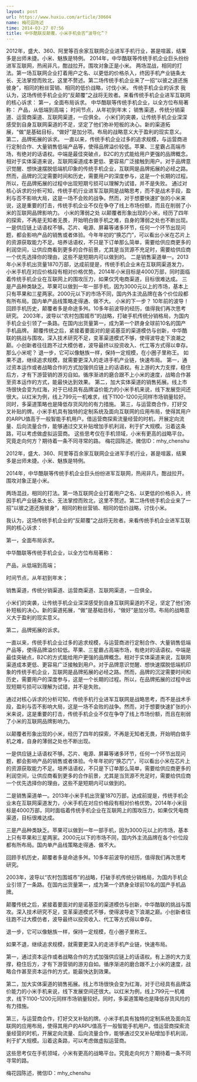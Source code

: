 ```yaml
---
layout: post
url: https://www.huxiu.com/article/30604
name: 梅花园陈述
time: 2014-03-27 07:56
title: 中华酷联反颠覆，小米手机会否“波导化”？
---
```

2012年，盛大、360、阿里等百余家互联网企业进军手机行业，甚是喧嚣，结果多是出师未捷。小米、魅族是特例。 2014年，中华酷联等传统手机企业巨头纷纷进军互联网，热闹非凡，酣战拉开。围攻对象正是小米。 两场混战，相同的打法。第一场互联网企业打着用户之名、以更低的价格杀入，终因手机产业链条太长、无法掌控而败北，这里不赘述。第二场传统手机企业来了一招“以彼之道还施彼身”，相同的粉丝营销、相同的低价战略，讨伐小米。 传统手机企业的诉求 我认为，这场传统手机企业的“反颠覆”之战将无败者。来看传统手机企业进军互联网的核心诉求： 第一，全面布局诉求。 中华酷联等传统手机企业，以全方位布局著称： 产品，从低端到高端； 时间节点，从年初到年末； 销售渠道，传统分销渠道、运营商渠道、互联网渠道，一应俱全。 小米们的突袭，让传统手机企业深深感受到自身互联网渠道的不足，坚定了他们弥补短板的决心。新的渠道拓展，“做”是基础目标，“做好”是加分项。布局的战略意义大于盈利的现实意义。 第二，品牌拓展的诉求。 一直以来，传统手机企业过多的追求规模，与运营商进行定制合作、大量销售低端产品等，使得品牌溢价较低。苹果、三星霸占高端市场，有绝对的话语权。中端是最佳突破点，B2C的方式能给用户更强的品牌概念。相对于实体渠道来说，互联网渠道成本更低、更容易广泛接触到用户。对于品牌意识觉醒、想快速摆脱低端机印象的传统手机企业，互联网是品牌拓展的必经之路。然而，品牌的沉淀需要时间和历史，需要用户的深度参与，这是一个长期的过程。所以，在品牌拓展的过程中出现短期亏损可以理解为试错，并不是失败。 通过对核心诉求的分析可知，传统手机行业进军互联网是战略思考，而不是战术手段，盈利与否不影响大局，这是一场不会败的战争。然而，对于想要快速扩张的小米来说，这是重要的打击，传统手机企业不仅在争夺了线上市场份额，而且在削弱了小米的互联网品牌影响力。 小米的薄弱之处 以颠覆者形象出现的小米，经历了四年的探索，不再是无知者无畏，开始明白做手机之难，自身的薄弱之处也不断出现。 一是供应链上话语权不够。芯片、电源、屏幕等诸多环节，任何一个环节出现问题，都会影响产品的销售或者体验。今年年初的“换芯门”，可以看出小米在芯片上的资源获取能力不足。培养话语权，不只是下订单那么简单，需要给供应商更多的利润空间，让供应商看到更多的合作前景，尤其是当货源不充足时，需要给供应商一个优先选择你的理由，这些不是短期内可以做到的。 二是销售渠道单一。2013年小米手机出货量1870万部，达成前提是，传统手机企业未在互联网渠道发力，小米手机在对应价格段有相对价格优势。2014年小米目标是4000万部，同时面临着传统手机企业在互联网上的围攻压力，如果仅凭电商渠道，目标很难达成。 三是产品种类缺乏。苹果可以做到一年一部手机，因为3000元以上的市场，基本上只有苹果和三星两家。2000元以下的市场不同，国内外主流品牌在各个价位段都有所布局。国内单产品线策略走得通、做不大。 小米的下一步？ 10年前的波导！ 回顾手机历史，颠覆者多是命途多舛。10多年前波导的经历，值得我们再次思考研究。 2003年，波导以“农村包围城市”的战略，打破手机传统分销格局，为国内手机企业引领了一条路。在国内出货量第一，成为第一个跻身全球前10名的国产手机品牌。 颠覆传统之后，紧接着要面对的是诺基亚的渠道模仿与创新，中华酷联的挑战与围攻。深入技术研究不足，变革渠道模式不够，使得波导走下浪潮之巅。小创新者往往跑不过大模仿者，波导最终以投资收入、代工等方式得以幸存。 那么小米呢？ 退一步，它可以像魅族一样，保持一定规模，在小圈子里称王。 如果不退，继续追求规模，就需要更深入的走进手机产业链，快速布局。 第一，通过资本运作或者战略合作的方式加强供应链上的话语权。有上游的大力支撑，稳住后方，才有下游营销的游刃自如。循序渐进的磨合跟不上小米的速度，战略合作甚至资本运作的方式，能最快达到效果。 第二，加大实体渠道的销售拓展。线上市场很快会变为红海，对于已经具有品牌溢价能力的小米手机来说，线下发展空间还很大。以红米为例，线上799元一机难求，线下1100-1200元同样市场销量较好。同时，多渠道策略也是降低存货风险的有力措施。 第三，与运营商合作，打好交叉补贴的牌。小米手机具有独特的定制系统及面向互联网的应用布局，使得其用户的ARPU值高于一般智能手机用户。借运营商探索流量经营的时机，开展定向流量、后向流量合作，能够通过交叉补贴增加手机利润，利于扩大规模。沿着这条路，可以考虑做虚拟运营商。 这些思考仅在手机领域，小米有更高的战略平台。究竟走向何方？期待着一条不同寻常的路。 梅花园陈述，微信ID：mhy_chenshu

2012年，盛大、360、阿里等百余家互联网企业进军手机行业，甚是喧嚣，结果多是出师未捷。小米、魅族是特例。

2014年，中华酷联等传统手机企业巨头纷纷进军互联网，热闹非凡，酣战拉开。围攻对象正是小米。

两场混战，相同的打法。第一场互联网企业打着用户之名、以更低的价格杀入，终因手机产业链条太长、无法掌控而败北，这里不赘述。第二场传统手机企业来了一招“以彼之道还施彼身”，相同的粉丝营销、相同的低价战略，讨伐小米。

我认为，这场传统手机企业的“反颠覆”之战将无败者。来看传统手机企业进军互联网的核心诉求：

第一，全面布局诉求。

中华酷联等传统手机企业，以全方位布局著称：

产品，从低端到高端；

时间节点，从年初到年末；

销售渠道，传统分销渠道、运营商渠道、互联网渠道，一应俱全。

小米们的突袭，让传统手机企业深深感受到自身互联网渠道的不足，坚定了他们弥补短板的决心。新的渠道拓展，“做”是基础目标，“做好”是加分项。布局的战略意义大于盈利的现实意义。

第二，品牌拓展的诉求。

一直以来，传统手机企业过多的追求规模，与运营商进行定制合作、大量销售低端产品等，使得品牌溢价较低。苹果、三星霸占高端市场，有绝对的话语权。中端是最佳突破点，B2C的方式能给用户更强的品牌概念。相对于实体渠道来说，互联网渠道成本更低、更容易广泛接触到用户。对于品牌意识觉醒、想快速摆脱低端机印象的传统手机企业，互联网是品牌拓展的必经之路。然而，品牌的沉淀需要时间和历史，需要用户的深度参与，这是一个长期的过程。所以，在品牌拓展的过程中出现短期亏损可以理解为试错，并不是失败。

通过对核心诉求的分析可知，传统手机行业进军互联网是战略思考，而不是战术手段，盈利与否不影响大局，这是一场不会败的战争。然而，对于想要快速扩张的小米来说，这是重要的打击，传统手机企业不仅在争夺了线上市场份额，而且在削弱了小米的互联网品牌影响力。

以颠覆者形象出现的小米，经历了四年的探索，不再是无知者无畏，开始明白做手机之难，自身的薄弱之处也不断出现。

一是供应链上话语权不够。芯片、电源、屏幕等诸多环节，任何一个环节出现问题，都会影响产品的销售或者体验。今年年初的“换芯门”，可以看出小米在芯片上的资源获取能力不足。培养话语权，不只是下订单那么简单，需要给供应商更多的利润空间，让供应商看到更多的合作前景，尤其是当货源不充足时，需要给供应商一个优先选择你的理由，这些不是短期内可以做到的。

二是销售渠道单一。2013年小米手机出货量1870万部，达成前提是，传统手机企业未在互联网渠道发力，小米手机在对应价格段有相对价格优势。2014年小米目标是4000万部，同时面临着传统手机企业在互联网上的围攻压力，如果仅凭电商渠道，目标很难达成。

三是产品种类缺乏。苹果可以做到一年一部手机，因为3000元以上的市场，基本上只有苹果和三星两家。2000元以下的市场不同，国内外主流品牌在各个价位段都有所布局。国内单产品线策略走得通、做不大。

回顾手机历史，颠覆者多是命途多舛。10多年前波导的经历，值得我们再次思考研究。

2003年，波导以“农村包围城市”的战略，打破手机传统分销格局，为国内手机企业引领了一条路。在国内出货量第一，成为第一个跻身全球前10名的国产手机品牌。

颠覆传统之后，紧接着要面对的是诺基亚的渠道模仿与创新，中华酷联的挑战与围攻。深入技术研究不足，变革渠道模式不够，使得波导走下浪潮之巅。小创新者往往跑不过大模仿者，波导最终以投资收入、代工等方式得以幸存。

退一步，它可以像魅族一样，保持一定规模，在小圈子里称王。

如果不退，继续追求规模，就需要更深入的走进手机产业链，快速布局。

第一，通过资本运作或者战略合作的方式加强供应链上的话语权。有上游的大力支撑，稳住后方，才有下游营销的游刃自如。循序渐进的磨合跟不上小米的速度，战略合作甚至资本运作的方式，能最快达到效果。

第二，加大实体渠道的销售拓展。线上市场很快会变为红海，对于已经具有品牌溢价能力的小米手机来说，线下发展空间还很大。以红米为例，线上799元一机难求，线下1100-1200元同样市场销量较好。同时，多渠道策略也是降低存货风险的有力措施。

第三，与运营商合作，打好交叉补贴的牌。小米手机具有独特的定制系统及面向互联网的应用布局，使得其用户的ARPU值高于一般智能手机用户。借运营商探索流量经营的时机，开展定向流量、后向流量合作，能够通过交叉补贴增加手机利润，利于扩大规模。沿着这条路，可以考虑做虚拟运营商。

这些思考仅在手机领域，小米有更高的战略平台。究竟走向何方？期待着一条不同寻常的路。

梅花园陈述，微信ID：mhy_chenshu

